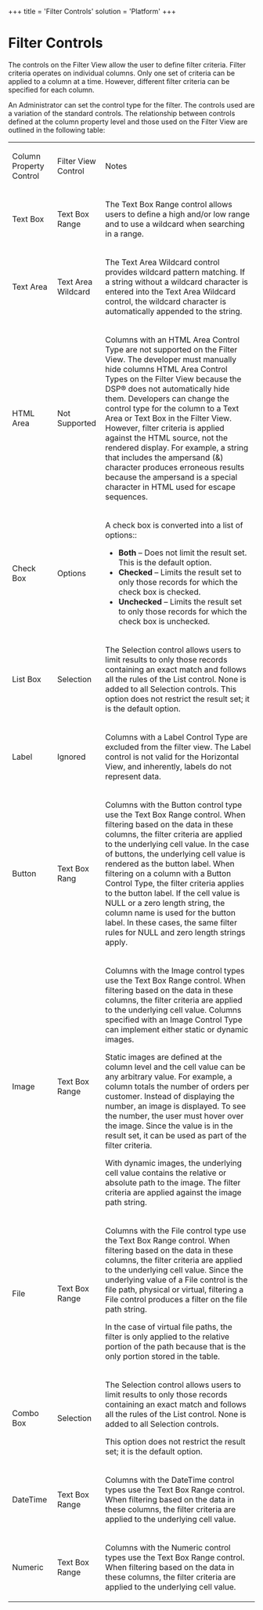 +++
title = 'Filter Controls'
solution = 'Platform'
+++

# Filter Controls

The controls on the Filter View allow the user to define filter
criteria. Filter criteria operates on individual columns. Only one set
of criteria can be applied to a column at a time. However, different
filter criteria can be specified for each column.

An Administrator can set the control type for the filter. The controls
used are a variation of the standard controls. The relationship between
controls defined at the column property level and those used on the
Filter View are outlined in the following table:

<table>
<tbody>
<tr class="odd">
<td><p>Column Property Control</p></td>
<td><p>Filter View Control</p></td>
<td><p>Notes</p></td>
</tr>
<tr class="even">
<td><p>Text Box</p></td>
<td><p>Text Box Range</p></td>
<td><p>The Text Box Range control allows users to define a high and/or low range and to use a wildcard when searching in a range.</p></td>
</tr>
<tr class="odd">
<td><p>Text Area</p></td>
<td><p>Text Area Wildcard</p></td>
<td><p>The Text Area Wildcard control provides wildcard pattern matching. If a string without a wildcard character is entered into the Text Area Wildcard control, the wildcard character is automatically appended to the string.</p></td>
</tr>
<tr class="even">
<td><p>HTML Area</p></td>
<td><p>Not Supported</p></td>
<td><p>Columns with an HTML Area Control Type are not supported on the Filter View. The developer must manually hide columns HTML Area Control Types on the Filter View because the DSP® does not automatically hide them. Developers can change the control type for the column to a Text Area or Text Box in the Filter View. However, filter criteria is applied against the HTML source, not the rendered display. For example, a string that includes the ampersand (&amp;) character produces erroneous results because the ampersand is a special character in HTML used for escape sequences.</p></td>
</tr>
<tr class="odd">
<td><p>Check Box</p></td>
<td><p>Options</p></td>
<td><p>A check box is converted into a list of options::</p>
<ul>
<li><strong>Both</strong> – Does not limit the result set. This is the default option.</li>
<li><strong>Checked</strong> – Limits the result set to only those records for which the check box is checked.</li>
<li><strong>Unchecked</strong> – Limits the result set to only those records for which the check box is unchecked.</li>
</ul></td>
</tr>
<tr class="even">
<td><p>List Box</p></td>
<td><p>Selection</p></td>
<td><p>The Selection control allows users to limit results to only those records containing an exact match and follows all the rules of the List control. None is added to all Selection controls. This option does not restrict the result set; it is the default option.</p></td>
</tr>
<tr class="odd">
<td><p>Label</p></td>
<td><p>Ignored</p></td>
<td><p>Columns with a Label Control Type are excluded from the filter view. The Label control is not valid for the Horizontal View, and inherently, labels do not represent data.</p></td>
</tr>
<tr class="even">
<td><p>Button</p></td>
<td><p>Text Box Rang</p></td>
<td><p>Columns with the Button control type use the Text Box Range control. When filtering based on the data in these columns, the filter criteria are applied to the underlying cell value. In the case of buttons, the underlying cell value is rendered as the button label. When filtering on a column with a Button Control Type, the filter criteria applies to the button label. If the cell value is NULL or a zero length string, the column name is used for the button label. In these cases, the same filter rules for NULL and zero length strings apply.</p></td>
</tr>
<tr class="odd">
<td><p>Image</p></td>
<td><p>Text Box Range</p></td>
<td><p>Columns with the Image control types use the Text Box Range control. When filtering based on the data in these columns, the filter criteria are applied to the underlying cell value. Columns specified with an Image Control Type can implement either static or dynamic images.</p>
<p>Static images are defined at the column level and the cell value can be any arbitrary value. For example, a column totals the number of orders per customer. Instead of displaying the number, an image is displayed. To see the number, the user must hover over the image. Since the value is in the result set, it can be used as part of the filter criteria.</p>
<p>With dynamic images, the underlying cell value contains the relative or absolute path to the image. The filter criteria are applied against the image path string.</p></td>
</tr>
<tr class="even">
<td><p>File</p></td>
<td><p>Text Box Range</p></td>
<td><p>Columns with the File control type use the Text Box Range control. When filtering based on the data in these columns, the filter criteria are applied to the underlying cell value. Since the underlying value of a File control is the file path, physical or virtual, filtering a File control produces a filter on the file path string.</p>
<p>In the case of virtual file paths, the filter is only applied to the relative portion of the path because that is the only portion stored in the table.</p></td>
</tr>
<tr class="odd">
<td><p>Combo Box</p></td>
<td><p>Selection</p></td>
<td><p>The Selection control allows users to limit results to only those records containing an exact match and follows all the rules of the List control. None is added to all Selection controls.</p>
<p>This option does not restrict the result set; it is the default option.</p></td>
</tr>
<tr class="even">
<td><p>DateTime</p></td>
<td><p>Text Box Range</p></td>
<td><p>Columns with the DateTime control types use the Text Box Range control. When filtering based on the data in these columns, the filter criteria are applied to the underlying cell value.</p></td>
</tr>
<tr class="odd">
<td><p>Numeric</p></td>
<td><p>Text Box Range</p></td>
<td><p>Columns with the Numeric control types use the Text Box Range control. When filtering based on the data in these columns, the filter criteria are applied to the underlying cell value.</p></td>
</tr>
</tbody>
</table>
